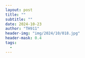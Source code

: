 ```yaml
---
layout: post
title: ""
subtitle: ""
date: 2024-10-23
author: "TH911"
header-img: "img/2024/10/018.jpg"
header-mask: 0.4
tags:
  - 
---
```


